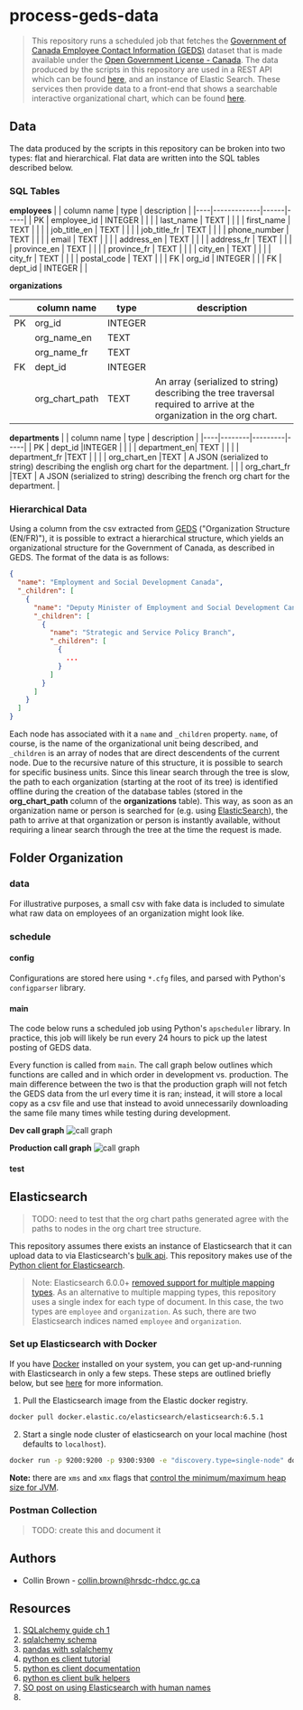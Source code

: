# process-geds-data
> This repository runs a scheduled job that fetches the [Government of Canada Employee Contact Information (GEDS)](https://open.canada.ca/data/en/dataset/8ec4a9df-b76b-4a67-8f93-cdbc2e040098) dataset that is made available under the [Open Government License - Canada](https://open.canada.ca/en/open-government-licence-canada). The data produced by the scripts in this repository are used in a REST API which can be found [here](), and an instance of Elastic Search. These services then provide data to a front-end that shows a searchable interactive organizational chart, which can be found [here](https://github.com/Collinbrown95/react-hooks-d3/tree/code-refactoring).

## Data
The data produced by the scripts in this repository can be broken into two types: flat and hierarchical. Flat data are written into the SQL tables described below.

### SQL Tables

__employees__
|    | column name | type | description |
|----|-------------|------|-----|
| PK | employee_id | INTEGER |  |
|    | last_name | TEXT |     |
|    | first_name | TEXT |     |
|    | job_title_en | TEXT |     |
|    | job_title_fr | TEXT |     |
|    | phone_number | TEXT |     |
|    | email | TEXT |     |
|    | address_en | TEXT |     |
|    | address_fr | TEXT |     |
|    | province_en | TEXT |     |
|    | province_fr | TEXT |     |
|    | city_en | TEXT |     |
|    | city_fr | TEXT |     |
|    | postal_code | TEXT |     |
| FK | org_id | INTEGER |     |
| FK | dept_id | INTEGER |     |

__organizations__

|    |  column name | type | description |
|----|----------|---------|----|
| PK |	org_id |INTEGER | |
|    |	org_name_en |TEXT | |
|    |	org_name_fr |TEXT | |
| FK |	dept_id |INTEGER | |
|    |	org_chart_path | TEXT | An array (serialized to string) describing the tree traversal required to arrive at the organization in the org chart.|

__departments__
|    |  column name | type | description |
|----|--------|---------|-----|
| PK |	dept_id |INTEGER |  |
|    |	department_en| TEXT |  |
|    |	department_fr |TEXT |  |
|    |	org_chart_en |TEXT | A JSON (serialized to string) describing the english org chart for the department. |
|    |	org_chart_fr |TEXT | A JSON (serialized to string) describing the french org chart for the department. |

### Hierarchical Data
Using a column from the csv extracted from [GEDS](https://open.canada.ca/data/en/dataset/8ec4a9df-b76b-4a67-8f93-cdbc2e040098) ("Organization Structure (EN/FR)"), it is possible to extract a hierarchical structure, which yields an organizational structure for the Government of Canada, as described in GEDS. The format of the data is as follows:

```json
{
  "name": "Employment and Social Development Canada",
  "_children": [
    {
      "name": "Deputy Minister of Employment and Social Development Canada",
      "_children": [
        {
          "name": "Strategic and Service Policy Branch",
          "_children": [
            {
              ...
            }
          ]
        }
      ]
    }
  ]
}
```

Each node has associated with it a ```name``` and ```_children``` property. ```name```, of course, is the name of the organizational unit being described, and ```_children``` is an array of nodes that are direct descendents of the current node. Due to the recursive nature of this structure, it is possible to search for specific business units. Since this linear search through the tree is slow, the path to each organization (starting at the root of its tree) is identified offline during the creation of the database tables (stored in the __org_chart_path__ column of the __organizations__ table). This way, as soon as an organization name or person is searched for (e.g. using [ElasticSearch](https://www.elastic.co)), the path to arrive at that organization or person is instantly available, without requiring a linear search through the tree at the time the request is made.

## Folder Organization

### data
For illustrative purposes, a small csv with fake data is included to simulate what raw data on employees of an organization might look like.

### schedule

#### config
Configurations are stored here using ```*.cfg``` files, and parsed with Python's ```configparser``` library.

#### main
The code below runs a scheduled job using Python's ```apscheduler``` library. In practice, this job will likely be run every 24 hours to pick up the latest posting of GEDS data.

Every function is called from ```main```. The call graph below outlines which functions are called and in which order in development vs. production. The main difference between the two is that the production graph will not fetch the GEDS data from the url every time it is ran; instead, it will store a local copy as a csv file and use that instead to avoid unnecessarily downloading the same file many times while testing during development.

__Dev call graph__
![call graph](https://g.gravizo.com/svg?digraph%20G%20%7B%0A%20%20main%20-%3E%20prepare_data%20%5Blabel%3D%221%22%5D%3B%0A%20%20prepare_data%20-%3E%20%22csv%20on%20disk%3F%22%20%5Bcolor%3D%22blue%22%5D%3B%0A%20%20%22csv%20on%20disk%3F%22%20-%3E%20load_df_from_csv%20%5Blabel%3D%22yes%22%5D%3B%0A%20%20%22csv%20on%20disk%3F%22%20-%3E%20fetch_geds%20%5Blabel%3D%22no%22%5D%3B%0A%20%20%22csv%20on%20disk%3F%22%20-%3E%20prepare_data%20%5Bcolor%3D%22red%22%20label%3D%22df%22%5D%3B%0A%20%20prepare_data%20-%3E%20%7Bpreprocess_columns%3B%20create_table_keys%7D%3B%0A%20%20prepare_data%20-%3E%20main%20%5Bcolor%3D%22red%22%20label%3D%22df%22%5D%3B%0A%20%20main%20-%3E%20create_employees_table%20%5Blabel%3D%222%22%5D%3B%0A%20%20main%20-%3E%20prepare_org_chart%20%5Blabel%3D%223%22%5D%3B%0A%20%20prepare_org_chart%20-%3E%20main%20%5Bcolor%3D%22red%22%20label%3D%22org%20chart%22%5D%3B%0A%20%20prepare_org_chart%20-%3E%20get_org_chart%3B%0A%20%20get_org_chart%20-%3E%20flat_to_hierarchical%3B%0A%20%20flat_to_hierarchical%20-%3E%20%7Bbuild_leaf%3B%20ctree%7D%3B%0A%20%20main%20-%3E%20create_department_table%20%5Blabel%3D%224%22%5D%3B%0A%20%20create_department_table%20-%3E%20main%20%5Bcolor%3D%22red%22%20label%3D%22dept_df%22%5D%3B%0A%20%20create_department_table%20-%3E%20%7Bget_department_org_chart%7D%3B%0A%20%20main%20-%3E%20create_organization_table%20%5Blabel%3D%225%22%5D%3B%0A%20%20create_organization_table%20-%3E%20main%20%5Bcolor%3D%22red%22%20label%3D%22org_df%22%5D%3B%0A%20%20create_organization_table%20-%3E%20generate_org_paths%3B%0A%20%20main%20-%3E%20elastic_bulk_upload%20%5Blabel%3D%226%22%5D%3B%0A%20%20elastic_bulk_upload%20-%3E%20%7Bmerge_dataframes%3B%20bulk_upload_employees%3B%20bulk_upload_organizations%7D%3B%0A%7D)
<!-- This is the original graph -->
<!-- <img src='https://g.gravizo.com/svg?
digraph G {
  main -> prepare_data [label="1"];
  prepare_data -> "csv on disk?" [color="blue"];
  "csv on disk?" -> load_df_from_csv [label="yes"];
  "csv on disk?" -> fetch_geds [label="no"];
  "csv on disk?" -> prepare_data [color="red" label="df"];
  prepare_data -> {preprocess_columns; create_table_keys};
  prepare_data -> main [color="red" label="df"];
  main -> create_employees_table [label="2"];
  main -> prepare_org_chart [label="3"];
  prepare_org_chart -> main [color="red" label="org chart"];
  prepare_org_chart -> get_org_chart;
  get_org_chart -> flat_to_hierarchical;
  flat_to_hierarchical -> {build_leaf; ctree};
  main -> create_department_table [label="4"];
  create_department_table -> main [color="red" label="dept_df"];
  create_department_table -> {get_department_org_chart};
  main -> create_organization_table [label="5"];
  create_organization_table -> main [color="red" label="org_df"];
  create_organization_table -> generate_org_paths;
  main -> elastic_bulk_upload [label="6"];
  elastic_bulk_upload -> {merge_dataframes; bulk_upload_employees; bulk_upload_organizations};
}'/> -->

<!-- Github's flavour of markdown doesn't support url encoding. A temporary workaround to this is given below.
In a python terminal (tested with python 3.8), do
raw='''digraph G {
  main -> prepare_data [label="1"];
  prepare_data -> {load_as_dataframe; preprocess_columns; create_table_keys};
  prepare_data -> main [color="red" label="df"];
  main -> create_contacts_table [label="2"];
  main -> create_organizations_table [label="3"];
  main -> create_departments_table [label="4"];
}'''
import urllib.parse
urllib.parse.quote(raw)
Then copy + paste the encoded url into the image tag
-->

__Production call graph__
![call graph](https://g.gravizo.com/svg?digraph%20G%20%7B%0A%20%20main%20-%3E%20prepare_data%20%5Blabel%3D%221%22%5D%3B%0A%20%20prepare_data%20-%3E%20%22csv%20on%20disk%3F%22%20%5Bcolor%3D%22blue%22%5D%3B%0A%20%20%22csv%20on%20disk%3F%22%20-%3E%20load_df_from_csv%20%5Blabel%3D%22yes%22%5D%3B%0A%20%20%22csv%20on%20disk%3F%22%20-%3E%20fetch_geds%20%5Blabel%3D%22no%22%5D%3B%0A%20%20%22csv%20on%20disk%3F%22%20-%3E%20prepare_data%20%5Bcolor%3D%22red%22%20label%3D%22df%22%5D%3B%0A%20%20prepare_data%20-%3E%20%7Bpreprocess_columns%3B%20create_table_keys%7D%3B%0A%20%20prepare_data%20-%3E%20main%20%5Bcolor%3D%22red%22%20label%3D%22df%22%5D%3B%0A%20%20main%20-%3E%20create_employees_table%20%5Blabel%3D%222%22%5D%3B%0A%20%20main%20-%3E%20prepare_org_chart%20%5Blabel%3D%223%22%5D%3B%0A%20%20prepare_org_chart%20-%3E%20main%20%5Bcolor%3D%22red%22%20label%3D%22org%20chart%22%5D%3B%0A%20%20prepare_org_chart%20-%3E%20get_org_chart%3B%0A%20%20get_org_chart%20-%3E%20flat_to_hierarchical%3B%0A%20%20flat_to_hierarchical%20-%3E%20%7Bbuild_leaf%3B%20ctree%7D%3B%0A%20%20main%20-%3E%20create_department_table%20%5Blabel%3D%224%22%5D%3B%0A%20%20create_department_table%20-%3E%20main%20%5Bcolor%3D%22red%22%20label%3D%22dept_df%22%5D%3B%0A%20%20create_department_table%20-%3E%20%7Bget_department_org_chart%7D%3B%0A%20%20main%20-%3E%20create_organization_table%20%5Blabel%3D%225%22%5D%3B%0A%20%20create_organization_table%20-%3E%20main%20%5Bcolor%3D%22red%22%20label%3D%22org_df%22%5D%3B%0A%20%20create_organization_table%20-%3E%20generate_org_paths%3B%0A%20%20main%20-%3E%20elastic_bulk_upload%20%5Blabel%3D%226%22%5D%3B%0A%20%20elastic_bulk_upload%20-%3E%20%7Bmerge_dataframes%3B%20bulk_upload_employees%3B%20bulk_upload_organizations%7D%3B%0A%7D)
<!-- This is the original graph
<img src='https://g.gravizo.com/svg?
digraph G {
  main -> prepare_data [label="1"];
  prepare_data -> "csv on disk?" [color="blue"];
  "csv on disk?" -> load_df_from_csv [label="yes"];
  "csv on disk?" -> fetch_geds [label="no"];
  "csv on disk?" -> prepare_data [color="red" label="df"];
  prepare_data -> {preprocess_columns; create_table_keys};
  prepare_data -> main [color="red" label="df"];
  main -> create_employees_table [label="2"];
  main -> prepare_org_chart [label="3"];
  prepare_org_chart -> main [color="red" label="org chart"];
  prepare_org_chart -> get_org_chart;
  get_org_chart -> flat_to_hierarchical;
  flat_to_hierarchical -> {build_leaf; ctree};
  main -> create_department_table [label="4"];
  create_department_table -> {get_department_org_chart};
  main -> create_organization_table [label="5"];
  create_organization_table -> generate_org_paths;
}'/>
-->


#### test

## Elasticsearch
>TODO: need to test that the org chart paths generated agree with the paths to nodes in the org chart tree structure.

This repository assumes there exists an instance of Elasticsearch that it can upload data to via Elasticsearch's [bulk api](https://www.elastic.co/guide/en/elasticsearch/reference/current/docs-bulk.html). This repository makes use of the [Python client for Elasticsearch](https://elasticsearch-py.readthedocs.io/en/master/).

> Note: Elasticsearch 6.0.0+ [removed support for multiple mapping types](https://www.elastic.co/guide/en/elasticsearch/reference/6.0/removal-of-types.html). As an alternative to multiple mapping types, this repository uses a single index for each type of document. In this case, the two types are ```employee``` and ```organization```. As such, there are two Elasticsearch indices named ```employee``` and ```organization```.

### Set up Elasticsearch with Docker
If you have [Docker](https://www.docker.com/) installed on your system, you can get up-and-running with Elasticsearch in only a few steps. These steps are outlined briefly below, but see [here](https://www.elastic.co/guide/en/elasticsearch/reference/current/docker.html) for more information.

1. Pull the Elasticsearch image from the Elastic docker registry.
```bash
docker pull docker.elastic.co/elasticsearch/elasticsearch:6.5.1
```
2. Start a single node cluster of elasticsearch on your local machine (host defaults to ```localhost```).
```bash
docker run -p 9200:9200 -p 9300:9300 -e "discovery.type=single-node" docker.elastic.co/elasticsearch/elasticsearch:6.5.1
```
__Note:__ there are ```xms``` and ```xmx``` flags that [control the minimum/maximum heap size for JVM](https://www.elastic.co/guide/en/elasticsearch/reference/6.8/heap-size.html).

### Postman Collection
> TODO: create this and document it




## Authors
- Collin Brown - collin.brown@hrsdc-rhdcc.gc.ca

## Resources
1. [SQLalchemy guide ch 1](https://www.oreilly.com/library/view/essential-sqlalchemy-2nd/9781491916544/ch01.html)
2. [sqlalchemy schema](https://overiq.com/sqlalchemy-101/defining-schema-in-sqlalchemy-orm/)
3. [pandas with sqlalchemy](https://hackersandslackers.com/connecting-pandas-to-a-sql-database-with-sqlalchemy/)
4. [python es client tutorial](https://kb.objectrocket.com/elasticsearch/how-to-use-python-helpers-to-bulk-load-data-into-an-elasticsearch-index)
5. [python es client documentation](https://elasticsearch-py.readthedocs.io/en/master/)
6. [python es client bulk helpers](https://elasticsearch-py.readthedocs.io/en/master/helpers.html)
7. [SO post on using Elasticsearch with human names](https://stackoverflow.com/questions/20632042/elasticsearch-searching-for-human-names)
8. 